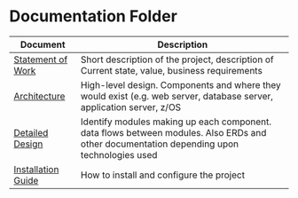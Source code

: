 # Documentation Folder
| Document | Description |
|---|---|
| [Statement of Work](./statement_of_work.md)| Short description of the project, description of Current state, value, business requirements |
| [Architecture](./architecture.md) | High-level design.  Components and where they would exist (e.g. web server, database server, application server, z/OS |
| [Detailed Design](./detailed_design.md) | Identify modules making up each component.  data flows between modules.  Also ERDs and other documentation depending upon technologies used |
| [Installation Guide](https://github.com/zowe/zlux/wiki/Installing-Plugins) | How to install and configure the project |
